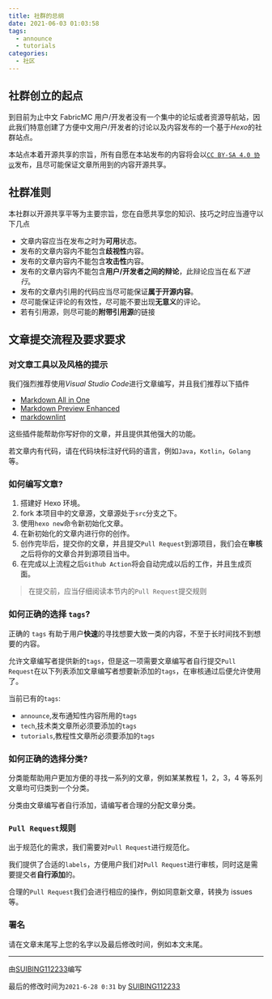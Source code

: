 ```yaml
---
title: 社群的总纲
date: 2021-06-03 01:03:58
tags:
  - announce
  - tutorials
categories:
  - 社区
---
```


## 社群创立的起点

到目前为止中文 FabricMC 用户/开发者没有一个集中的论坛或者资源导航站，因此我们特意创建了方便中文用户/开发者的讨论以及内容发布的一个基于*Hexo*的社群站点。

<!--more-->

本站点本着开源共享的宗旨，所有自愿在本站发布的内容将会以[`CC BY-SA 4.0 协议`](https://creativecommons.org/licenses/by-sa/4.0/deed.zh)发布，且尽可能保证文章所用到的内容开源共享。

## 社群准则

本社群以开源共享平等为主要宗旨，您在自愿共享您的知识、技巧之时应当遵守以下几点

- 文章内容应当在发布之时为**可用**状态。
- 发布的文章内容内不能包含**歧视性**内容。
- 发布的文章内容内不能包含**攻击性**内容。
- 发布的文章内容内不能包含**用户/开发者之间的辩论**，此辩论应当在*私下进行*。
- 发布的文章内引用的代码应当尽可能保证**属于开源内容**。
- 尽可能保证评论的有效性，尽可能不要出现**无意义**的评论。
- 若有引用源，则尽可能的**附带引用源**的链接

## 文章提交流程及要求要求

### 对文章工具以及风格的提示

我们强烈推荐使用*Visual Studio Code*进行文章编写，并且我们推荐以下插件

- [Markdown All in One](https://github.com/yzhang-gh/vscode-markdown)
- [Markdown Preview Enhanced](https://github.com/shd101wyy/vscode-markdown-preview-enhanced)
- [markdownlint](https://github.com/DavidAnson/vscode-markdownlint)

这些插件能帮助你写好你的文章，并且提供其他强大的功能。

若文章内有代码，请在代码块标注好代码的语言，例如`Java`，`Kotlin`，`Golang`等。

### 如何编写文章?

1. 搭建好 Hexo 环境。
2. fork 本项目中的文章源，文章源处于`src`分支之下。
3. 使用`hexo new`命令新初始化文章。
4. 在新初始化的文章内进行你的创作。
5. 创作完毕后，提交你的文章，并且提交`Pull Request`到源项目，我们会在**审核**之后将你的文章合并到源项目当中。
6. 在完成以上流程之后`Github Action`将会自动完成以后的工作，并且生成页面。

> 在提交前，应当仔细阅读本节内的`Pull Request`提交规则

### 如何正确的选择 `tags`?

正确的 `tags` 有助于用户**快速**的寻找想要大致一类的内容，不至于长时间找不到想要的内容。

允许文章编写者提供新的`tags`，但是这一项需要文章编写者自行提交`Pull Request`在以下列表添加文章编写者想要新添加的`tags`，在审核通过后便允许使用了。

当前已有的`tags`:

- `announce`,发布通知性内容所用的`tags`
- `tech`,技术类文章所必须要添加的`tags`
- `tutorials`,教程性文章所必须要添加的`tags`

### 如何正确的选择分类?

分类能帮助用户更加方便的寻找一系列的文章，例如某某教程 1，2，3，4 等系列文章均可归类到一个分类。

分类由文章编写者自行添加，请编写者合理的分配文章分类。

### `Pull Request`规则

出于规范化的需求，我们需要对`Pull Request`进行规范化。

我们提供了合适的`labels`，方便用户我们对`Pull Request`进行审核，同时这是需要提交者**自行添加**的。

合理的`Pull Request`我们会进行相应的操作，例如同意新文章，转换为 issues 等。

### 署名

请在文章末尾写上您的名字以及最后修改时间，例如本文末尾。

---

由[SUIBING112233](https://github.com/SUIBING112233)编写

最后的修改时间为`2021-6-28 0:31` by [SUIBING112233](https://github.com/SUIBING112233)
